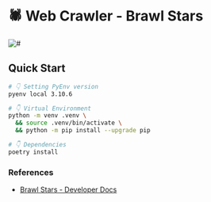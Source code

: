 # 🕷 Web Crawler - Brawl Stars

![#](https://img.shields.io/badge/python-3.10.6-blue.svg?logo=python&logoColor=white)

## Quick Start

```bash
# 👇 Setting PyEnv version
pyenv local 3.10.6

# 👇 Virtual Environment
python -m venv .venv \
  && source .venv/bin/activate \
  && python -m pip install --upgrade pip

# 👇 Dependencies
poetry install
```

### References

- [Brawl Stars - Developer Docs](https://developer.brawlstars.com)
